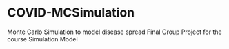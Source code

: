 # COVID-MCSimulation
Monte Carlo Simulation to model disease spread
Final Group Project for the course Simulation Model
